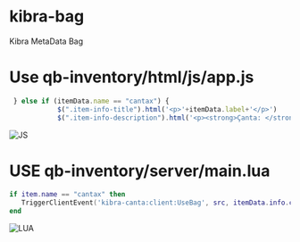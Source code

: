 # kibra-bag
Kibra MetaData Bag

# Use qb-inventory/html/js/app.js 

```javascript 
 } else if (itemData.name == "cantax") {
            $(".item-info-title").html('<p>'+itemData.label+'</p>')
            $(".item-info-description").html('<p><strong>Çanta: </strong><span>' + itemData.info.cantaid + '</span></p>');
```
![JS](https://i.hizliresim.com/4f86v1g.png)

# USE qb-inventory/server/main.lua
```lua 
if item.name == "cantax" then
   TriggerClientEvent('kibra-canta:client:UseBag', src, itemData.info.cantaid)
end
```
![LUA](https://i.hizliresim.com/gsl3bnn.png)

